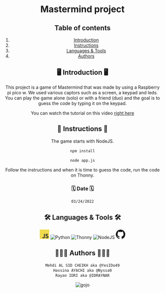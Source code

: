 <div align="center">

# Mastermind project

## Table of contents
1. [Introduction](#-introduction-)
2. [Instructions](#-instructions-)
3. [Languages & Tools](#-languages--tools-)
4. [Authors](#-authors-)

## 🖥 Introduction 🖥
This project is a game of Mastermind that was made by using a Raspberry pi pico w. We used various captors such as a screen, a keypad and leds. You can play the game alone (solo) or with a friend (duo) and the goal is to guess the code by typing it on the keypad.

You can watch the tutorial on this video <a href="https://www.youtube.com/watch?v=goPf4nZi2Tk">right here</a>

## 📝 Instructions 📝

The game starts with NodeJS.
```
npm install
```
```
node app.js
```
Follow the instructions and when it is time to guess the code, run the code on Thonny.

### 🗓 Date 🗓
```
03/24/2022
```

## 🛠 Languages & Tools 🛠

<img alt="JavaScript" width="30px" src="https://raw.githubusercontent.com/github/explore/80688e429a7d4ef2fca1e82350fe8e3517d3494d/topics/javascript/javascript.png" />
<img alt="Python" width="30px" src="https://upload.wikimedia.org/wikipedia/commons/thumb/c/c3/Python-logo-notext.svg/1200px-Python-logo-notext.svg.png" />
<img alt="Thonny" width="30px" src="https://upload.wikimedia.org/wikipedia/commons/e/e2/Thonny_logo.png" />
<img alt="NodeJS" width="30px" src="https://chrissensebe.github.io/presentation-node/img/nodejs-new-pantone-white.png" />
<img alt="GitHub" width="30px" src="https://raw.githubusercontent.com/github/explore/78df643247d429f6cc873026c0622819ad797942/topics/github/github.png" />

## 👩🏻‍💻 Authors 🧑🏻‍💻
```
Mehdi AL SID CHEIKH aka @YesIDo49
Hassina AYACHI aka @Nyssa0
Rayan IDRI aka @IDRAYNAR
```


<img alt="gojo" width="25%" src="https://c.tenor.com/H-NXH7iOy_gAAAAC/gojo-satoru-jujutsu-kaisen.gif" width="200px"/>

</div>